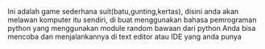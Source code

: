 Ini adalah game sederhana suit(batu,gunting,kertas), disini anda akan melawan komputer itu sendiri, di buat menggunakan bahasa pemrograman python yang menggunakan module random bawaan dari python
Anda bisa mencoba dan menjalankannya di text editor atau IDE yang anda punya
